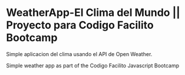 # WeatherApp-El Clima del Mundo || Proyecto para Codigo Facilito Bootcamp
Simple aplicacion del clima usando el API de Open Weather.

Simple weather app as part of the Codigo Facilito Javascript Bootcamp 
